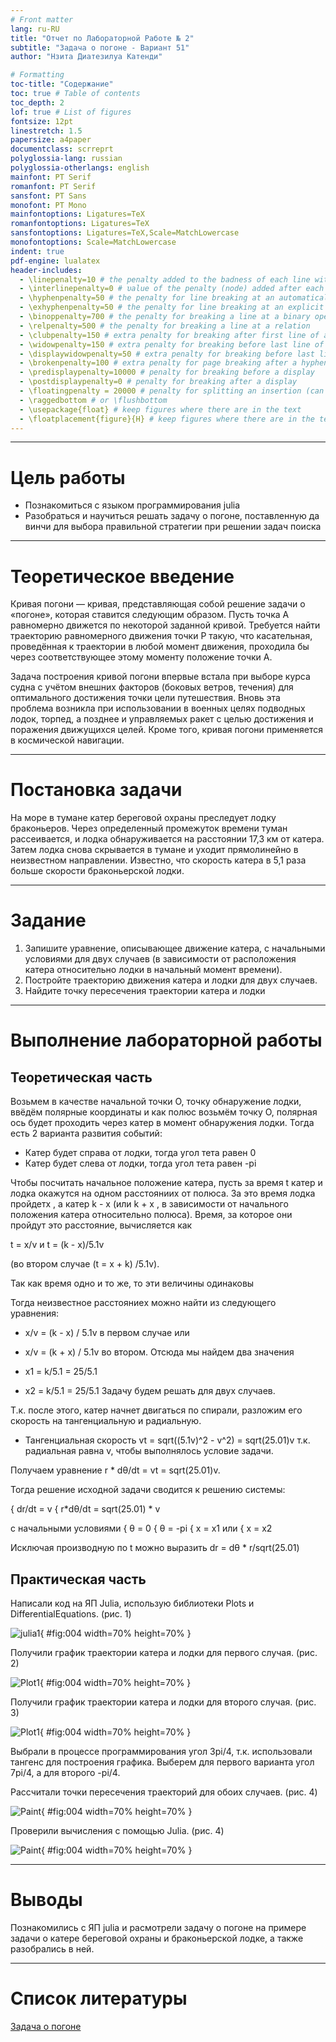 ```yaml
---
# Front matter
lang: ru-RU
title: "Отчет по Лабораторной Работе № 2"
subtitle: "Задача о погоне - Вариант 51"
author: "Нзита Диатезилуа Катенди"

# Formatting
toc-title: "Содержание"
toc: true # Table of contents
toc_depth: 2
lof: true # List of figures
fontsize: 12pt
linestretch: 1.5
papersize: a4paper
documentclass: scrreprt
polyglossia-lang: russian
polyglossia-otherlangs: english
mainfont: PT Serif
romanfont: PT Serif
sansfont: PT Sans
monofont: PT Mono
mainfontoptions: Ligatures=TeX
romanfontoptions: Ligatures=TeX
sansfontoptions: Ligatures=TeX,Scale=MatchLowercase
monofontoptions: Scale=MatchLowercase
indent: true
pdf-engine: lualatex
header-includes:
  - \linepenalty=10 # the penalty added to the badness of each line within a paragraph (no associated penalty node) Increasing the υalue makes tex try to haυe fewer lines in the paragraph.
  - \interlinepenalty=0 # υalue of the penalty (node) added after each line of a paragraph.
  - \hyphenpenalty=50 # the penalty for line breaking at an automatically inserted hyphen
  - \exhyphenpenalty=50 # the penalty for line breaking at an explicit hyphen
  - \binoppenalty=700 # the penalty for breaking a line at a binary operator
  - \relpenalty=500 # the penalty for breaking a line at a relation
  - \clubpenalty=150 # extra penalty for breaking after first line of a paragraph
  - \widowpenalty=150 # extra penalty for breaking before last line of a paragraph
  - \displaywidowpenalty=50 # extra penalty for breaking before last line before a display math
  - \brokenpenalty=100 # extra penalty for page breaking after a hyphenated line
  - \predisplaypenalty=10000 # penalty for breaking before a display
  - \postdisplaypenalty=0 # penalty for breaking after a display
  - \floatingpenalty = 20000 # penalty for splitting an insertion (can only be split footnote in standard LaTeX)
  - \raggedbottom # or \flushbottom
  - \usepackage{float} # keep figures where there are in the text
  - \floatplacement{figure}{H} # keep figures where there are in the text
---
```


---

# Цель работы

* Познакомиться с языком программирования julia
* Разобраться и научиться решать задачу о погоне, 
поставленную да винчи для выбора правильной стратегии при решении задач поиска
  
---

# Теоретическое введение

Кривая погони — кривая, представляющая собой решение задачи о «погоне», которая ставится следующим образом. Пусть точка A равномерно движется по некоторой 
заданной кривой. Требуется найти траекторию равномерного движения точки P  такую, что касательная, проведённая к траектории в любой момент движения, 
проходила бы через соответствующее этому моменту положение точки A.

Задача построения кривой погони впервые встала при выборе курса судна с учётом внешних факторов (боковых ветров, течения) 
для оптимального достижения точки цели путешествия. Вновь эта проблема возникла при использовании в военных целях подводных лодок, 
торпед, а позднее и управляемых ракет с целью достижения и поражения движущихся целей. Кроме того, кривая погони применяется в космической навигации. 

---

# Постановка задачи

На море в тумане катер береговой охраны преследует лодку браконьеров.
Через определенный промежуток времени туман рассеивается, и лодка
обнаруживается на расстоянии 17,3 км от катера. Затем лодка снова скрывается в
тумане и уходит прямолинейно в неизвестном направлении. Известно, что скорость
катера в 5,1 раза больше скорости браконьерской лодки.

---

# Задание 

1. Запишите уравнение, описывающее движение катера, с начальными
условиями для двух случаев (в зависимости от расположения катера
относительно лодки в начальный момент времени).
2. Постройте траекторию движения катера и лодки для двух случаев.
3. Найдите точку пересечения траектории катера и лодки 
   
---
# Выполнение лабораторной работы

## Теоретическая часть

Возьмем в качестве начальной точки О, точку обнаружение лодки, ввёдём полярные координаты и как полюс возьмём точку O, полярная ось будет проходить через катер в момент обнаружения лодки. Тогда есть 2 варианта развития событий:

* Катер будет справа от лодки, тогда угол тета равен 0
* Катер будет слева от лодки, тогда угол тета равен -pi

Чтобы посчитать начальное положение катера, пусть за время t катер и лодка окажутся на одном расстоянииx от полюса. За это время лодка пройдетx , а катер k - x (или k + x , в зависимости от начального положения катера относительно полюса). 
Время, за которое они пройдут это расстояние, вычисляется как

 t = x/v и t = (k - x)/5.1v 

(во втором случае (t = x + k) /5.1v). 

Так как время одно и то же, то эти величины одинаковы

Тогда неизвестное расстояниеx можно найти из следующего уравнения:
* x/v = (k - x) / 5.1v
в первом случае или
* x/v = (k + x) / 5.1v
во втором.
Отсюда мы найдем два значения

* x1 = k/5.1 = 25/5.1
* x2 = k/5.1 = 25/5.1
Задачу будем решать для двух случаев.


Т.к. после этого, катер начнет двигаться по спирали, разложим его скорость на тангенциальную и радиальную.
* Тангенциальная скорость vt = sqrt((5.1v)^2 - v^2) = sqrt(25.01)v т.к. радиальная равна v, чтобы выполнялось условие задачи.

Получаем уравнение r * dθ/dt = vt = sqrt(25.01)v.

Тогда решение исходной задачи сводится к решению системы:

{ dr/dt = v
{ r*dθ/dt = sqrt(25.01) * v

с начальными условиями
{ θ = 0           { θ = -pi
{ x = x1    или   { x = x2

Исключая производную по t можно выразить dr = dθ * r/sqrt(25.01)


## Практическая часть

Написали код на ЯП Julia, использую библиотеки Plots и DifferentialEquations. (рис. 1)

![julia1](image/image1.png){ #fig:004 width=70% height=70% }


Получили график траектории катера и лодки для первого случая. (рис. 2)

![Plot1](image/image1.png){ #fig:004 width=70% height=70% }

Получили график траектории катера и лодки для второго случая. (рис. 3)

![Plot1](image/image2.png){ #fig:004 width=70% height=70% }

Выбрали в процессе программирования угол 3pi/4, т.к. использовали тангенс для построения графика.
Выберем для первого варианта угол 7pi/4, а для второго -pi/4.

Рассчитали точки пересечения траекторий для обоих случаев. (рис. 4)

![Paint](image/image3.png){ #fig:004 width=70% height=70% }

Проверили вычисления с помощью Julia. (рис. 4)

![Paint](image/image4.png){ #fig:004 width=70% height=70% }

---

# Выводы
Познакомились с ЯП julia и расмотрели задачу о погоне на примере задачи о катере береговой охраны и браконьерской лодке, а также разобрались в ней.

---

# Список литературы
[Задача о погоне](https://esystem.rudn.ru/mod/resource/view.php?id=1100252)
